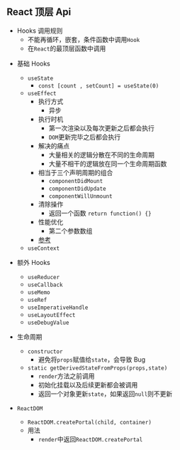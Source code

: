 ## React 顶层 Api

- Hooks 调用规则
  - 不能再循环，嵌套，条件函数中调用`Hook`
  - 在`React`的最顶层函数中调用

* 基础 Hooks

  - `useState`
    - `const [count , setCount] = useState(0)`
  - `useEffect`
    - 执行方式
      - 异步
    - 执行时机
      - 第一次渲染以及每次更新之后都会执行
      - `DOM`更新完毕之后都会执行
    - 解决的痛点
      - 大量相关的逻辑分散在不同的生命周期
      - 大量不相干的逻辑放在同一个生命周期函数
    - 相当于三个声明周期的组合
      - `componentDidMount`
      - `componentDidUpdate`
      - `componentWillUnmount`
    - 清除操作
      - 返回一个函数 `return function() {}`
    * 性能优化
      - 第二个参数数组
    * [参考](https://react.docschina.org/docs/hooks-effect.html)
  - `useContext`

* 额外 Hooks

  - `useReducer`
  - `useCallback`
  - `useMemo`
  - `useRef`
  - `useImperativeHandle`
  - `useLayoutEffect`
  - `useDebugValue`

* 生命周期
  - `constructor`
    - 避免将`props`赋值给`state`，会导致 Bug
  * `static getDerivedStateFromProps(props,state)`
    - `render`方法之前调用
    - 初始化挂载以及后续更新都会被调用
    - 返回一个对象更新`state`，如果返回`null`则不更新
* `ReactDOM`
  - `ReactDOM.createPortal(child, container)`
  - 用法
    - `render`中返回`ReactDOM.createPortal`
